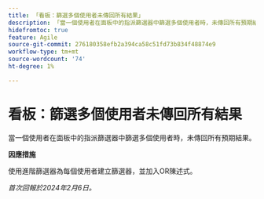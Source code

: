 ```yaml
---
title: 「看板：篩選多個使用者未傳回所有結果」
description: 「當一個使用者在面板中的指派篩選器中篩選多個使用者時，未傳回所有預期結果。」
hidefromtoc: true
feature: Agile
source-git-commit: 276180358efb2a394ca58c51fd73b834f48874e9
workflow-type: tm+mt
source-wordcount: '74'
ht-degree: 1%

---
```



# 看板：篩選多個使用者未傳回所有結果

當一個使用者在面板中的指派篩選器中篩選多個使用者時，未傳回所有預期結果。

**因應措施**

使用進階篩選器為每個使用者建立篩選器，並加入OR陳述式。

_首次回報於2024年2月6日。_
